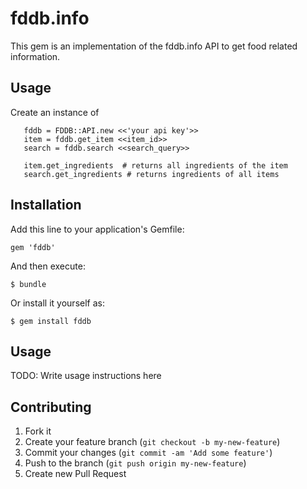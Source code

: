 # fddb.info

This gem is an implementation of the fddb.info API to get food related information.

## Usage

Create an instance of
```
   fddb = FDDB::API.new <<'your api key'>>
   item = fddb.get_item <<item_id>>
   search = fddb.search <<search_query>>

   item.get_ingredients  # returns all ingredients of the item
   search.get_ingredients # returns ingredients of all items
```


## Installation

Add this line to your application's Gemfile:

    gem 'fddb'

And then execute:

    $ bundle

Or install it yourself as:

    $ gem install fddb

## Usage

TODO: Write usage instructions here

## Contributing

1. Fork it
2. Create your feature branch (`git checkout -b my-new-feature`)
3. Commit your changes (`git commit -am 'Add some feature'`)
4. Push to the branch (`git push origin my-new-feature`)
5. Create new Pull Request
